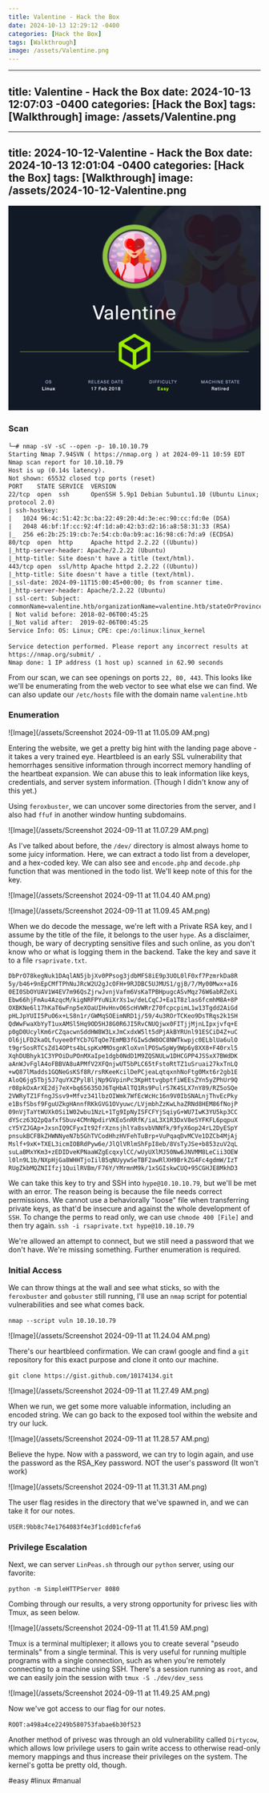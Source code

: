 ```yaml
---
title: Valentine - Hack the Box
date: 2024-10-13 12:29:12 -0400
categories: [Hack the Box]
tags: [Walkthrough]
image: /assets/Valentine.png
---
```

---
title: Valentine - Hack the Box
date: 2024-10-13 12:07:03 -0400
categories: [Hack the Box]
tags: [Walkthrough]
image: /assets/Valentine.png
---
---
title: 2024-10-12-Valentine - Hack the Box
date: 2024-10-13 12:01:04 -0400
categories: [Hack the Box]
tags: [Walkthrough]
image: /assets/2024-10-12-Valentine.png
---
![Image](/assets/Valentine.png)
### Scan
```
└─# nmap -sV -sC --open -p- 10.10.10.79 
Starting Nmap 7.94SVN ( https://nmap.org ) at 2024-09-11 10:59 EDT
Nmap scan report for 10.10.10.79
Host is up (0.14s latency).
Not shown: 65532 closed tcp ports (reset)
PORT    STATE SERVICE  VERSION
22/tcp  open  ssh      OpenSSH 5.9p1 Debian 5ubuntu1.10 (Ubuntu Linux; protocol 2.0)
| ssh-hostkey: 
|   1024 96:4c:51:42:3c:ba:22:49:20:4d:3e:ec:90:cc:fd:0e (DSA)
|   2048 46:bf:1f:cc:92:4f:1d:a0:42:b3:d2:16:a8:58:31:33 (RSA)
|_  256 e6:2b:25:19:cb:7e:54:cb:0a:b9:ac:16:98:c6:7d:a9 (ECDSA)
80/tcp  open  http     Apache httpd 2.2.22 ((Ubuntu))
|_http-server-header: Apache/2.2.22 (Ubuntu)
|_http-title: Site doesn't have a title (text/html).
443/tcp open  ssl/http Apache httpd 2.2.22 ((Ubuntu))
|_http-title: Site doesn't have a title (text/html).
|_ssl-date: 2024-09-11T15:00:45+00:00; 0s from scanner time.
|_http-server-header: Apache/2.2.22 (Ubuntu)
| ssl-cert: Subject: commonName=valentine.htb/organizationName=valentine.htb/stateOrProvinceName=FL/countryName=US
| Not valid before: 2018-02-06T00:45:25
|_Not valid after:  2019-02-06T00:45:25
Service Info: OS: Linux; CPE: cpe:/o:linux:linux_kernel

Service detection performed. Please report any incorrect results at https://nmap.org/submit/ .
Nmap done: 1 IP address (1 host up) scanned in 62.90 seconds
```

From our scan, we can see openings on ports `22, 80, 443`.  This looks like we'll be enumerating from the web vector to see what else we can find. We can also update our `/etc/hosts` file with the domain name `valentine.htb`

### Enumeration

![Image](/assets/Screenshot 2024-09-11 at 11.05.09 AM.png)

Entering the website, we get a pretty big hint with the landing page above - it takes a very trained eye. Heartbleed is an early SSL vulnerability that hemorrhages sensitive information through incorrect memory handling of the heartbeat expansion. We can abuse this to leak information like keys, credentials, and server system information. (Though I didn't know any of this yet.)

Using `feroxbuster`, we can uncover some directories from the server, and I also had `ffuf` in another window hunting subdomains. 

 ![Image](/assets/Screenshot 2024-09-11 at 11.07.29 AM.png)

As I've talked about before, the `/dev/` directory is almost always home to some juicy information. Here, we can extract a todo list from a developer, and a hex-coded key. We can also see and `encode.php` and `decode.php` function that was mentioned in the todo list.  We'll keep note of this for the key.

![Image](/assets/Screenshot 2024-09-11 at 11.04.40 AM.png)

![Image](/assets/Screenshot 2024-09-11 at 11.09.45 AM.png)

When we do decode the message, we're left with a Private RSA key, and I assume by the title of the file, it belongs to the user `hype`. As a disclaimer, though, be wary of decrypting sensitive files and such online, as you don't know who or what is logging them in the backend. Take the key and save it to a file `rsaprivate.txt`.

```
DbPrO78kegNuk1DAqlAN5jbjXv0PPsog3jdbMFS8iE9p3UOL0lF0xf7PzmrkDa8R
5y/b46+9nEpCMfTPhNuJRcW2U2gJcOFH+9RJDBC5UJMUS1/gjB/7/My00Mwx+aI6
0EI0SbOYUAV1W4EV7m96QsZjrwJvnjVafm6VsKaTPBHpugcASvMqz76W6abRZeXi
Ebw66hjFmAu4AzqcM/kigNRFPYuNiXrXs1w/deLCqCJ+Ea1T8zlas6fcmhM8A+8P
OXBKNe6l17hKaT6wFnp5eXOaUIHvHnvO6ScHVWRrZ70fcpcpimL1w13Tgdd2AiGd
pHLJpYUII5PuO6x+LS8n1r/GWMqSOEimNRD1j/59/4u3ROrTCKeo9DsTRqs2k1SH
QdWwFwaXbYyT1uxAMSl5Hq9OD5HJ8G0R6JI5RvCNUQjwx0FITjjMjnLIpxjvfq+E
p0gD0UcylKm6rCZqacwnSddHW8W3LxJmCxdxW5lt5dPjAkBYRUnl91ESCiD4Z+uC
Ol6jLFD2kaOLfuyee0fYCb7GTqOe7EmMB3fGIwSdW8OC8NWTkwpjc0ELblUa6ulO
t9grSosRTCsZd14OPts4bLspKxMMOsgnKloXvnlPOSwSpWy9Wp6y8XX8+F40rxl5
XqhDUBhyk1C3YPOiDuPOnMXaIpe1dgb0NdD1M9ZQSNULw1DHCGPP4JSSxX7BWdDK
aAnWJvFglA4oFBBVA8uAPMfV2XFQnjwUT5bPLC65tFstoRtTZ1uSruai27kxTnLQ
+wQ87lMadds1GQNeGsKSf8R/rsRKeeKcilDePCjeaLqtqxnhNoFtg0Mxt6r2gb1E
AloQ6jg5Tbj5J7quYXZPylBljNp9GVpinPc3KpHttvgbptfiWEEsZYn5yZPhUr9Q
r08pkOxArXE2dj7eX+bq65635OJ6TqHbAlTQ1Rs9PulrS7K4SLX7nY89/RZ5oSQe
2VWRyTZ1FfngJSsv9+Mfvz341lbzOIWmk7WfEcWcHc16n9V0IbSNALnjThvEcPky
e1BsfSbsf9FguUZkgHAnnfRKkGVG1OVyuwc/LVjmbhZzKwLhaZRNd8HEM86fNojP
09nVjTaYtWUXk0Si1W02wbu1NzL+1Tg9IpNyISFCFYjSqiyG+WU7IwK3YU5kp3CC
dYScz63Q2pQafxfSbuv4CMnNpdirVKEo5nRRfK/iaL3X1R3DxV8eSYFKFL6pqpuX
cY5YZJGAp+JxsnIQ9CFyxIt92frXznsjhlYa8svbVNNfk/9fyX6op24rL2DyESpY
pnsukBCFBkZHWNNyeN7b5GhTVCodHhzHVFehTuBrp+VuPqaqDvMCVe1DZCb4MjAj
Mslf+9xK+TXEL3icmIOBRdPyw6e/JlQlVRlmShFpI8eb/8VsTyJSe+b853zuV2qL
suLaBMxYKm3+zEDIDveKPNaaWZgEcqxylCC/wUyUXlMJ50Nw6JNVMM8LeCii3OEW
l0ln9L1b/NXpHjGa8WHHTjoIilB5qNUyywSeTBF2awRlXH9BrkZG4Fc4gdmW/IzT
RUgZkbMQZNIIfzj1QuilRVBm/F76Y/YMrmnM9k/1xSGIskwCUQ+95CGHJE8MkhD3
```

We can take this key to try and SSH into `hype@10.10.10.79`, but we'll be met with an error. The reason being is because the file needs correct permissions. We cannot use a behaviorally "loose" file when transferring private keys, as that'd be insecure and against the whole development of `SSH`. To change the perms to read only, we can use `chmode 400 [File]` and then try again.  `ssh -i rsaprivate.txt hype@10.10.10.79`

We're allowed an attempt to connect, but we still need a password that we don't have. We're missing something. Further enumeration is required. 

### Initial Access

We can throw things at the wall and see what sticks, so with the `feroxbuster` and `gobuster` still running, I'll use an `nmap` script for potential vulnerabilities and see what comes back.

`nmap --script vuln 10.10.10.79`

![Image](/assets/Screenshot 2024-09-11 at 11.24.04 AM.png)

There's our heartbleed confirmation. We can crawl google and find a `git` repository for this exact purpose and clone it onto our machine. 

 `git clone https://gist.github.com/10174134.git`

![Image](/assets/Screenshot 2024-09-11 at 11.27.49 AM.png)

When we run, we get some more valuable information, including an encoded string. We can go back to the exposed tool within the website and try our luck.

![Image](/assets/Screenshot 2024-09-11 at 11.28.57 AM.png) 

Believe the hype. Now with a password, we can try to login again, and use the password as the RSA_Key password. NOT the user's password (It won't work)

 ![Image](/assets/Screenshot 2024-09-11 at 11.31.31 AM.png)

The user flag resides in the directory that we've spawned in, and we can take it for our notes.

 `USER:9bb8c74e1764083f4e3f1cdd01cfefa6`

### Privilege Escalation

Next, we can server `LinPeas.sh` through our `python` server, using our favorite:

 `python -m SimpleHTTPServer 8080`

Combing through our results, a very strong opportunity for privesc lies with Tmux, as seen below.

![Image](/assets/Screenshot 2024-09-11 at 11.41.59 AM.png)

Tmux is a terminal multiplexer; it allows you to create several "pseudo terminals" from a single terminal. This is very useful for running multiple programs with a single connection, such as when you're remotely connecting to a machine using SSH. There's a session running as `root`, and we can easily join the session with `tmux -S ./dev/dev_sess`

![Image](/assets/Screenshot 2024-09-11 at 11.49.25 AM.png)

Now we've got access to our flag for our notes.

`ROOT:a498a4ce2249b580753fabae6b30f523`

Another method of privesc was through an old vulnerability called `Dirtycow`, which allows low privilege users to gain write access to otherwise read-only memory mappings and thus increase their privileges on the system. The kernel's gotta be pretty old, though.

#easy #linux #manual 

